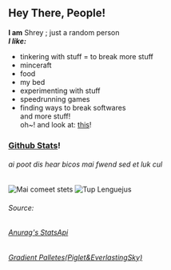 ## **Hey There,** People!  
**I am** Shrey  ;
just a random person  
***I like:***  
- tinkering with stuff
= to break more stuff
- minceraft
- food
- my bed
- experimenting with stuff
- speedrunning games
- finding ways to break softwares   
and more stuff!  
oh~! and look at: [this](https://miqumi.github.io)!


### [Github Stats](https://github.com/anuraghazra/github-readme-stats)!
###### ai poot dis hear bicos mai fwend sed et luk cul
![Mai comeet stets](https://github-readme-stats.vercel.app/api?username=miqumi&bg_color=DEG,EE9CA7,FFDDE1&show_icons=true&count_private=true?text_color=fffefe)
![Tup Lenguejus](https://github-readme-stats.vercel.app/api/top-langs/?username=miqumi&count_private=true&bg_color=DEG,E2D1C3,FDDDFB)

###### Source:
###### [Anurag's StatsApi](https://github.com/anuraghazra/github-readme-stats)
###### [Gradient Palletes(Piglet&EverlastingSky)](https://www.b3multimedia.ie/beautiful-color-gradients-for-your-next-design-project)
